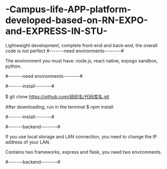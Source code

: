 # -Campus-life-APP-platform-developed-based-on-RN-EXPO-and-EXPRESS-IN-STU-
Lightweight development, complete front-end and back-end, the overall code is not perfect
#-------need environments--------#

The environment you must have: node.js, react native, expogo sandbox, python.

#-------need environments--------#

#-------install--------#

$ git clone https://github.com/组织名/代码库名.git

After downloading, run in the terminal
$ npm install

#-------install--------#

#-------backend--------#

If you use local storage and LAN connection, you need to change the IP address of your LAN.

Contains two frameworks, express and flask, you need two environments.

#-------backend--------#

